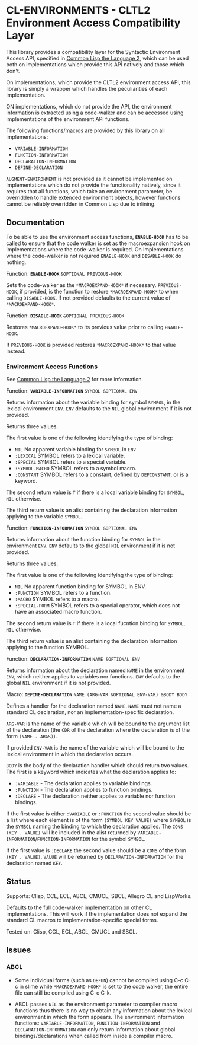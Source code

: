 # CL-ENVIRONMENTS - CLTL2 Environment Access Compatibility Layer

This library provides a compatibility layer for the Syntactic
Environment Access API, specified in [Common Lisp the Language
2](https://www.cs.cmu.edu/Groups/AI/html/cltl/clm/node102.html), which
can be used both on implementations which provide this API natively
and those which don't.

On implementations, which provide the CLTL2 environment access API,
this library is simply a wrapper which handles the peculiarities of
each implementation.

ON implementations, which do not provide the API, the environment
information is extracted using a code-walker and can be accessed using
implementations of the environment API functions.

The following functions/macros are provided by this library on all
implementations:

* `VARIABLE-INFORMATION`
* `FUNCTION-INFORMATION`
* `DECLARATION-INFORMATION`
* `DEFINE-DECLARATION`

`AUGMENT-ENVIRONMENT` is not provided as it cannot be implemented on
implementations which do not provide the functionality natively, since
it requires that all functions, which take an environment parameter,
be overridden to handle extended environment objects, however
functions cannot be reliably overridden in Common Lisp due to
inlining.

## Documentation

To be able to use the environment access functions, **`ENABLE-HOOK`**
has to be called to ensure that the code walker is set as the
macroexpansion hook on implementations where the code-walker is
required. On implementations where the code-walker is not required
`ENABLE-HOOK` and `DISABLE-HOOK` do nothing.


Function: **`ENABLE-HOOK`** `&OPTIONAL PREVIOUS-HOOK`

Sets the code-walker as the `*MACROEXPAND-HOOK*` if
necessary. `PREVIOUS-HOOK`, if provided, is the function to restore
`*MACROEXPAND-HOOK*` to when calling `DISABLE-HOOK`. If not provided
defaults to the current value of `*MACROEXPAND-HOOK*`.
  
  
Function: **`DISABLE-HOOK`** `&OPTIONAL PREVIOUS-HOOK`

Restores `*MACROEXPAND-HOOK*` to its previous value prior to calling
`ENABLE-HOOK`.

If `PREVIOUS-HOOK` is provided restores `*MACROEXPAND-HOOK*` to that
value instead.
  
  
### Environment Access Functions

See [Common Lisp the Language
2](https://www.cs.cmu.edu/Groups/AI/html/cltl/clm/node102.html) for
more information.

  
Function: **`VARIABLE-INFORMATION`** `SYMBOL &OPTIONAL ENV`

Returns information about the variable binding for symbol `SYMBOL`, in
the lexical environment `ENV`. `ENV` defaults to the `NIL` global
environment if it is not provided.

Returns three values.

The first value is one of the following identifying the type of
binding:

* `NIL`
    No apparent variable binding for `SYMBOL` in `ENV`
* `:LEXICAL`
    SYMBOL refers to a lexical variable.
* `:SPECIAL`
    SYMBOL refers to a special variable.
* `:SYMBOL-MACRO`
    SYMBOL refers to a symbol macro.
* `:CONSTANT`
    SYMBOL refers to a constant, defined by `DEFCONSTANT`, or is a keyword.

The second return value is `T` if there is a local variable binding for
`SYMBOL`, `NIL` otherwise.

The third return value is an alist containing the declaration
information applying to the variable `SYMBOL`.
  
  
Function: **`FUNCTION-INFORMATION`** `SYMBOL &OPTIONAL ENV`

Returns information about the function binding for `SYMBOL` in the
environment `ENV`. `ENV` defaults to the global `NIL` environment if it is
not provided.

Returns three values.

The first value is one of the following identifying the type of
binding:

* `NIL`
    No apparent function binding for SYMBOL in ENV.
* `:FUNCTION`
    SYMBOL refers to a function.
* `:MACRO`
    SYMBOL refers to a macro.
* `:SPECIAL-FORM`
    SYMBOL refers to a special operator, which does not have an associated macro function.

The second return value is `T` if there is a local fucntion binding for
`SYMBOL`, `NIL` otherwise.

The third return value is an alist containing the declaration
information applying to the function SYMBOL.
  
  
Function: **`DECLARATION-INFORMATION`** `NAME &OPTIONAL ENV`

Returns information about the declaration named `NAME` in the
environment `ENV`, which neither applies to variables nor
functions. `ENV` defaults to the global `NIL` environment if it is not
provided.


Macro: **`DEFINE-DECLARATION`** `NAME (ARG-VAR &OPTIONAL ENV-VAR) &BODY BODY`

Defines a handler for the declaration named `NAME`. `NAME` must not name a
standard CL declaration, nor an implementation-specific declaration.

`ARG-VAR` is the name of the variable which will be bound to the
argument list of the declaration (the `CDR` of the declaration where the
declaration is of the form `(NAME . ARGS)`).

If provided `ENV-VAR` is the name of the variable which will be bound to
the lexical environment in which the declaration occurs.

`BODY` is the body of the declaration handler which should return two
values. The first is a keyword which indicates what the declaration
applies to:

* `:VARIABLE` - The declaration applies to variable bindings.
* `:FUNCTION` - The declaration applies to function bindings.
* `:DECLARE` - The declaration neither applies to variable nor function bindings.

If the first value is either `:VARIABLE` or `:FUNCTION` the second
value should be a list where each element is of the form `(SYMBOL KEY
VALUE)` where `SYMBOL` is the `SYMBOL` naming the binding to which the
declaration applies. The `CONS` `(KEY . VALUE)` will be included in the
alist returned by `VARIABLE-INFORMATION`/`FUNCTION-INFORMATION` for the
symbol `SYMBOL`.

If the first value is `:DECLARE` the second value should be a `CONS` of
the form `(KEY . VALUE)`. `VALUE` will be returned by
`DECLARATION-INFORMATION` for the declaration named `KEY`.


## Status

Supports: Clisp, CCL, ECL, ABCL, CMUCL, SBCL, Allegro CL and LispWorks.

Defaults to the full code-walker implementation on other CL
implementations. This will work if the implementation does not expand
the standard CL macros to implementation-specific special forms.


Tested on: Clisp, CCL, ECL, ABCL, CMUCL and SBCL.


## Issues

### ABCL

* Some individual forms (such as `DEFUN`) cannot be compiled using C-c
  C-c in slime while `*MACROEXPAND-HOOK*` is set to the code walker,
  the entire file can still be compiled using C-c C-k.

* ABCL passes `NIL` as the environment parameter to compiler macro
  functions thus there is no way to obtain any information about the
  lexical environment in which the form appears. The environment
  information functions: `VARIABLE-INFORMATION`, `FUNCTION-INFORMATION`
  and `DECLARATION-INFORMATION` can only return information about global
  bindings/declarations when called from inside a compiler macro.